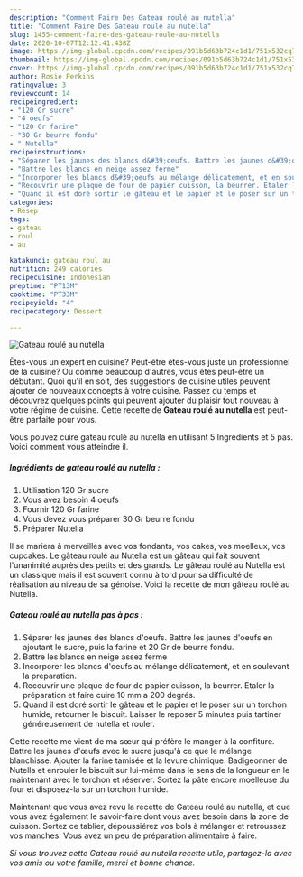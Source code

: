 ```yaml
---
description: "Comment Faire Des Gateau roulé au nutella"
title: "Comment Faire Des Gateau roulé au nutella"
slug: 1455-comment-faire-des-gateau-roule-au-nutella
date: 2020-10-07T12:12:41.438Z
image: https://img-global.cpcdn.com/recipes/091b5d63b724c1d1/751x532cq70/gateau-roule-au-nutella-photo-principale-de-la-recette.jpg
thumbnail: https://img-global.cpcdn.com/recipes/091b5d63b724c1d1/751x532cq70/gateau-roule-au-nutella-photo-principale-de-la-recette.jpg
cover: https://img-global.cpcdn.com/recipes/091b5d63b724c1d1/751x532cq70/gateau-roule-au-nutella-photo-principale-de-la-recette.jpg
author: Rosie Perkins
ratingvalue: 3
reviewcount: 14
recipeingredient:
- "120 Gr sucre"
- "4 oeufs"
- "120 Gr farine"
- "30 Gr beurre fondu"
- " Nutella"
recipeinstructions:
- "Séparer les jaunes des blancs d&#39;oeufs. Battre les jaunes d&#39;oeufs en ajoutant le sucre, puis la farine et 20 Gr de beurre fondu."
- "Battre les blancs en neige assez ferme"
- "Incorporer les blancs d&#39;oeufs au mélange délicatement, et en soulevant la prèparation."
- "Recouvrir une plaque de four de papier cuisson, la beurrer. Etaler la préparation et faire cuire 10 mm a 200 degrés."
- "Quand il est doré sortir le gâteau et le papier et le poser sur un torchon humide, retourner le biscuit. Laisser le reposer 5 minutes puis tartiner généreusement de nutella et rouler."
categories:
- Resep
tags:
- gateau
- roul
- au

katakunci: gateau roul au 
nutrition: 249 calories
recipecuisine: Indonesian
preptime: "PT13M"
cooktime: "PT33M"
recipeyield: "4"
recipecategory: Dessert

---
```



![Gateau roulé au nutella](https://img-global.cpcdn.com/recipes/091b5d63b724c1d1/751x532cq70/gateau-roule-au-nutella-photo-principale-de-la-recette.jpg)

Êtes-vous un expert en cuisine? Peut-être êtes-vous juste un professionnel de la cuisine? Ou comme beaucoup d'autres, vous êtes peut-être un débutant. Quoi qu'il en soit, des suggestions de cuisine utiles peuvent ajouter de nouveaux concepts à votre cuisine. Passez du temps et découvrez quelques points qui peuvent ajouter du plaisir tout nouveau à votre régime de cuisine. Cette recette de <strong> Gateau roulé au nutella </strong> est peut-être parfaite pour vous.

<!--inarticleads1-->

Vous pouvez cuire gateau roulé au nutella en utilisant 5 Ingrédients et 5 pas. Voici comment vous atteindre il.

##### Ingrédients de gateau roulé au nutella :

1. Utilisation 120 Gr sucre
1. Vous avez besoin 4 oeufs
1. Fournir 120 Gr farine
1. Vous devez vous préparer 30 Gr beurre fondu
1. Préparer  Nutella


Il se mariera à merveilles avec vos fondants, vos cakes, vos moelleux, vos cupcakes. Le gâteau roulé au Nutella est un gâteau qui fait souvent l&#39;unanimité auprès des petits et des grands. Le gâteau roulé au Nutella est un classique mais il est souvent connu à tord pour sa difficulté de réalisation au niveau de sa génoise. Voici la recette de mon gâteau roulé au Nutella. 

<!--inarticleads2-->

##### Gateau roulé au nutella pas à pas :

1. Séparer les jaunes des blancs d&#39;oeufs. Battre les jaunes d&#39;oeufs en ajoutant le sucre, puis la farine et 20 Gr de beurre fondu.
1. Battre les blancs en neige assez ferme
1. Incorporer les blancs d&#39;oeufs au mélange délicatement, et en soulevant la prèparation.
1. Recouvrir une plaque de four de papier cuisson, la beurrer. Etaler la préparation et faire cuire 10 mm a 200 degrés.
1. Quand il est doré sortir le gâteau et le papier et le poser sur un torchon humide, retourner le biscuit. Laisser le reposer 5 minutes puis tartiner généreusement de nutella et rouler.


Cette recette me vient de ma sœur qui préfère le manger à la confiture. Battre les jaunes d&#39;œufs avec le sucre jusqu&#39;à ce que le mélange blanchisse. Ajouter la farine tamisée et la levure chimique. Badigeonner de Nutella et enrouler le biscuit sur lui-même dans le sens de la longueur en le maintenant avec le torchon et réserver. Sortez la pâte encore moelleuse du four et disposez-la sur un torchon humide. 

<!--inarticleads1-->

<p>
Maintenant que vous avez revu la recette de Gateau roulé au nutella, et que vous avez également le savoir-faire dont vous avez besoin dans la zone de cuisson. Sortez ce tablier, dépoussiérez vos bols à mélanger et retroussez vos manches. Vous avez un peu de préparation alimentaire à faire.
</p>

<p>
<i>Si vous trouvez cette Gateau roulé au nutella recette utile, partagez-la avec vos amis ou votre famille, merci et bonne chance.</i>
</p>
